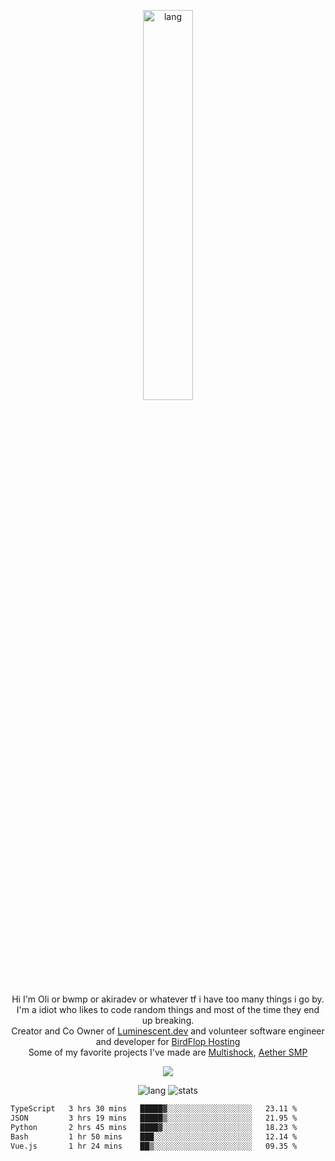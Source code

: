 <p align="center">
 <a href="https://luminescent.dev">
  <img width="40%" alt="lang" src="https://github.com/bwmp/bwmp/blob/main/l_10.png?raw=true" />
 </a>
</p>

<p align="center">
 Hi I'm Oli or bwmp or akiradev or whatever tf i have too many things i go by.<br>
 I'm a idiot who likes to code random things and most of the time they end up breaking.<br>
 Creator and Co Owner of <a href="https://luminescent.dev">Luminescent.dev</a> and volunteer software engineer and developer for <a href="https://www.birdflop.com">BirdFlop Hosting</a><br>
 Some of my favorite projects I've made are <a href="https://github.com/PiShock-Inc/MultiShock">Multishock</a>, <a href="https://www.aethersmp.com">Aether SMP</a>
</p>

<p align="center">
  <a href="https://discord.com/users/798738506859282482"><img align="center" src="https://lanyard-profile-readme.vercel.app/api/798738506859282482?bg=433e4f&borderRadius=10px&showDisplayName=true&idleMessage=Probably%20sleeping"/></a>
</p>

<p align="center">
 <img alt="lang" src="https://github-readme-stats.vercel.app/api/top-langs/?username=bwmp&layout=compact&hide_border=true&langs_count=10&theme=transparent&custom_title=Languages" />
 <img alt="stats" src="https://github-readme-stats.vercel.app/api?username=bwmp&show_icons=true&hide_border=true&count_private=true&theme=transparent&custom_title=Statistics">
</p>
<p align="center">
 <!--START_SECTION:waka-->

```txt
TypeScript   3 hrs 30 mins   █████▓░░░░░░░░░░░░░░░░░░░   23.11 %
JSON         3 hrs 19 mins   █████▒░░░░░░░░░░░░░░░░░░░   21.95 %
Python       2 hrs 45 mins   ████▓░░░░░░░░░░░░░░░░░░░░   18.23 %
Bash         1 hr 50 mins    ███░░░░░░░░░░░░░░░░░░░░░░   12.14 %
Vue.js       1 hr 24 mins    ██▒░░░░░░░░░░░░░░░░░░░░░░   09.35 %
```

<!--END_SECTION:waka-->
</p>
